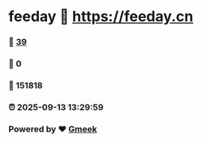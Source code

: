 # feeday :link: https://feeday.cn 
### :page_facing_up: [39](https://feeday.cn/tag.html) 
### :speech_balloon: 0 
### :hibiscus: 151818 
### :alarm_clock: 2025-09-13 13:29:59 
### Powered by :heart: [Gmeek](https://github.com/Meekdai/Gmeek)
